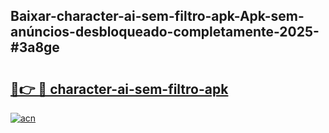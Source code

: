 ## Baixar-character-ai-sem-filtro-apk-Apk-sem-anúncios-desbloqueado-completamente-2025-#3a8ge

# <h2><a href="https://ainizakaria.my?title=character-ai-sem-filtro-apk&ref=20M">🔗👉 🔴 character-ai-sem-filtro-apk</a></h2>

[![acn](https://github.com/user-attachments/assets/0f9c940e-d8b0-45ae-aac7-cd30a18b3e1c)](https://ainizakaria.my?title=character-ai-sem-filtro-apk&ref=20M)


